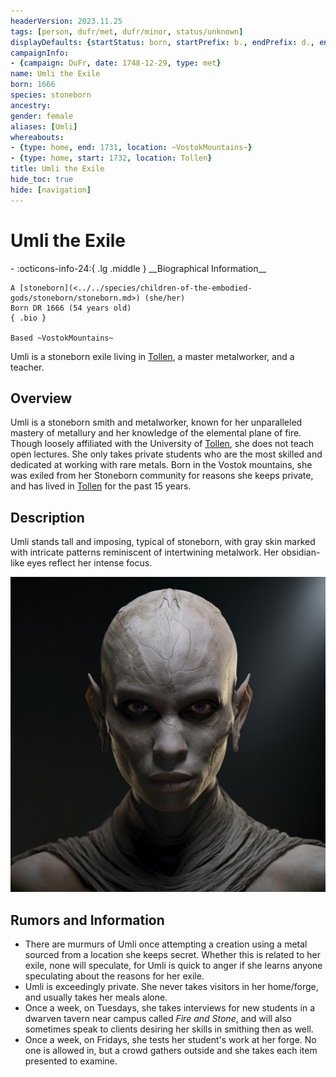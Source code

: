 ```yaml
---
headerVersion: 2023.11.25
tags: [person, dufr/met, dufr/minor, status/unknown]
displayDefaults: {startStatus: born, startPrefix: b., endPrefix: d., endStatus: died}
campaignInfo:
- {campaign: DuFr, date: 1748-12-29, type: met}
name: Umli the Exile
born: 1666
species: stoneborn
ancestry:
gender: female
aliases: [Umli]
whereabouts:
- {type: home, end: 1731, location: ~VostokMountains~}
- {type: home, start: 1732, location: Tollen}
title: Umli the Exile
hide_toc: true
hide: [navigation]
---
```

# Umli the Exile
<div class="grid cards ext-narrow-margin ext-one-column" markdown>
- :octicons-info-24:{ .lg .middle } __Biographical Information__

    A [stoneborn](<../../species/children-of-the-embodied-gods/stoneborn/stoneborn.md>) (she/her)  
    Born DR 1666 (54 years old)  
    { .bio }

    Based ~VostokMountains~
</div>



Umli is a stoneborn exile living in [Tollen](<../../gazetteer/western-green-sea/tollen/tollen.md>), a master metalworker, and a teacher. 

## Overview

Umli is a stoneborn smith and metalworker, known for her unparalleled mastery of metallury and her knowledge of the elemental plane of fire. Though loosely affiliated with the University of [Tollen](<../../gazetteer/western-green-sea/tollen/tollen.md>), she  does not teach open lectures. She only takes private students who are the most skilled and dedicated at working with rare metals. Born in the Vostok mountains, she was exiled from her Stoneborn community for reasons she keeps private, and has lived in [Tollen](<../../gazetteer/western-green-sea/tollen/tollen.md>) for the past 15 years. 
## Description

Umli stands tall and imposing, typical of stoneborn, with gray skin marked with intricate patterns reminiscent of intertwining metalwork. Her obsidian-like eyes reflect her intense focus.

![Umli The Exile Portrait](../../assets/umli-the-exile-portrait.png)

## Rumors and Information

- There are murmurs of Umli once attempting a creation using a metal sourced from a location she keeps secret. Whether this is related to her exile, none will speculate, for Umli is quick to anger if she learns anyone speculating about the reasons for her exile. 
- Umli is exceedingly private. She never takes visitors in her home/forge, and usually takes her meals alone.
- Once a week, on Tuesdays, she takes interviews for new students in a dwarven tavern near campus called *Fire and Stone*, and will also sometimes speak to clients desiring her skills in smithing then as well. 
- Once a week, on Fridays, she tests her student's work at her forge. No one is allowed in, but a crowd gathers outside and she takes each item presented to examine. 


